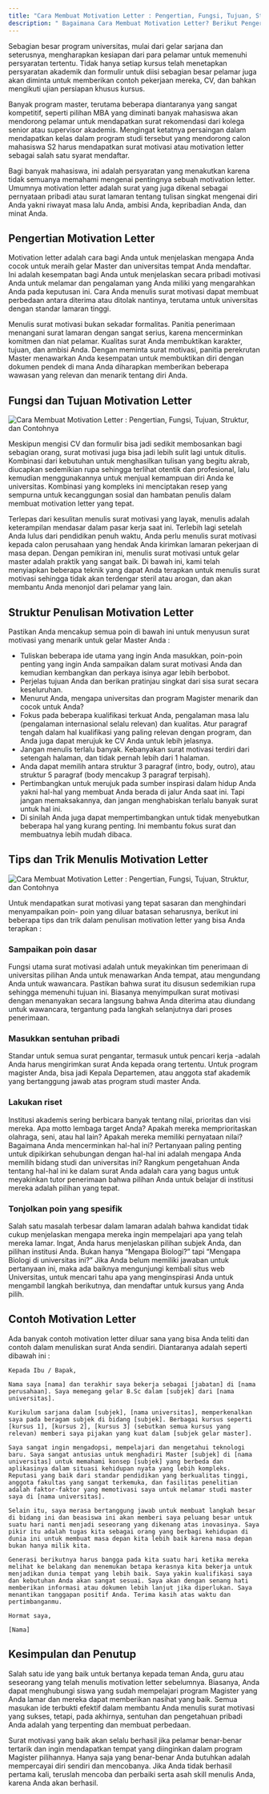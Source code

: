 ```yaml
---
title: "Cara Membuat Motivation Letter : Pengertian, Fungsi, Tujuan, Struktur, dan Contohnya"
description: " Bagaimana Cara Membuat Motivation Letter? Berikut Pengertian, Fungsi, Tujuan, Struktur, dan Contoh Mitivation Letter yang bisa dijadikan acuan"
---
```

Sebagian besar program universitas, mulai dari gelar sarjana dan seterusnya, mengharapkan kesiapan dari para pelamar untuk memenuhi persyaratan tertentu. Tidak hanya setiap kursus telah menetapkan persyaratan akademik dan formulir untuk diisi sebagian besar pelamar juga akan diminta untuk memberikan contoh pekerjaan mereka, CV, dan bahkan mengikuti ujian persiapan khusus kursus.

Banyak program master, terutama beberapa diantaranya yang sangat kompetitif, seperti pilihan MBA yang diminati banyak mahasiswa akan mendorong pelamar untuk mendapatkan surat rekomendasi dari kolega senior atau supervisor akademis. Mengingat ketatnya persaingan dalam mendapatkan kelas dalam program studi tersebut yang mendorong calon mahasiswa S2 harus mendapatkan surat motivasi atau motivation letter sebagai salah satu syarat mendaftar.

Bagi banyak mahasiswa, ini adalah persyaratan yang menakutkan karena tidak semuanya memahami mengenai pentingnya sebuah motivation letter. Umumnya motivation letter adalah surat yang juga dikenal sebagai pernyataan pribadi atau surat lamaran tentang tulisan singkat mengenai diri Anda yakni riwayat masa lalu Anda, ambisi Anda, kepribadian Anda, dan minat Anda.

## Pengertian Motivation Letter

Motivation letter adalah cara bagi Anda untuk menjelaskan mengapa Anda cocok untuk meraih gelar Master dan universitas tempat Anda mendaftar. Ini adalah kesempatan bagi Anda untuk menjelaskan secara pribadi motivasi Anda untuk melamar dan pengalaman yang Anda miliki yang mengarahkan Anda pada keputusan ini. Cara Anda menulis surat motivasi dapat membuat perbedaan antara diterima atau ditolak nantinya, terutama untuk universitas dengan standar lamaran tinggi.

Menulis surat motivasi bukan sekadar formalitas. Panitia penerimaan menangani surat lamaran dengan sangat serius, karena mencerminkan komitmen dan niat pelamar. Kualitas surat Anda membuktikan karakter, tujuan, dan ambisi Anda. Dengan meminta surat motivasi, panitia perekrutan Master menawarkan Anda kesempatan untuk membuktikan diri dengan dokumen pendek di mana Anda diharapkan memberikan beberapa wawasan yang relevan dan menarik tentang diri Anda.

## Fungsi dan Tujuan Motivation Letter

![Cara Membuat Motivation Letter : Pengertian, Fungsi, Tujuan, Struktur, dan Contohnya](https://cdn.statically.io/img/idcloudhost.com/wp-content/uploads/2020/10/free-2423qrd.jpg)

Meskipun mengisi CV dan formulir bisa jadi sedikit membosankan bagi sebagian orang, surat motivasi juga bisa jadi lebih sulit lagi untuk ditulis. Kombinasi dari kebutuhan untuk menghasilkan tulisan yang begitu akrab, diucapkan sedemikian rupa sehingga terlihat otentik dan profesional, lalu kemudian menggunakannya untuk menjual kemampuan diri Anda ke universitas. Kombinasi yang kompleks ini menciptakan resep yang sempurna untuk kecanggungan sosial dan hambatan penulis dalam membuat motivation letter yang tepat.

Terlepas dari kesulitan menulis surat motivasi yang layak, menulis adalah keterampilan mendasar dalam pasar kerja saat ini. Terlebih lagi setelah Anda lulus dari pendidikan penuh waktu, Anda perlu menulis surat motivasi kepada calon perusahaan yang hendak Anda kirimkan lamaran pekerjaan di masa depan. Dengan pemikiran ini, menulis surat motivasi untuk gelar master adalah praktik yang sangat baik. Di bawah ini, kami telah menyiapkan beberapa teknik yang dapat Anda terapkan untuk menulis surat motivasi sehingga tidak akan terdengar steril atau arogan, dan akan membantu Anda menonjol dari pelamar yang lain.

## Struktur Penulisan Motivation Letter

Pastikan Anda mencakup semua poin di bawah ini untuk menyusun surat motivasi yang menarik untuk gelar Master Anda :

- Tuliskan beberapa ide utama yang ingin Anda masukkan, poin-poin penting yang ingin Anda sampaikan dalam surat motivasi Anda dan kemudian kembangkan dan perkaya isinya agar lebih berbobot.
- Perjelas tujuan Anda dan berikan pratinjau singkat dari sisa surat secara keseluruhan.
- Menurut Anda, mengapa universitas dan program Magister menarik dan cocok untuk Anda?
- Fokus pada beberapa kualifikasi terkuat Anda, pengalaman masa lalu (pengalaman internasional selalu relevan) dan kualitas. Atur paragraf tengah dalam hal kualifikasi yang paling relevan dengan program, dan Anda juga dapat merujuk ke CV Anda untuk lebih jelasnya.
- Jangan menulis terlalu banyak. Kebanyakan surat motivasi terdiri dari setengah halaman, dan tidak pernah lebih dari 1 halaman.
- Anda dapat memilih antara struktur 3 paragraf (intro, body, outro), atau struktur 5 paragraf (body mencakup 3 paragraf terpisah).
- Pertimbangkan untuk merujuk pada sumber inspirasi dalam hidup Anda yakni hal-hal yang membuat Anda berada di jalur Anda saat ini. Tapi jangan memaksakannya, dan jangan menghabiskan terlalu banyak surat untuk hal ini.
- Di sinilah Anda juga dapat mempertimbangkan untuk tidak menyebutkan beberapa hal yang kurang penting. Ini membantu fokus surat dan membuatnya lebih mudah dibaca.

## Tips dan Trik Menulis Motivation Letter

![Cara Membuat Motivation Letter : Pengertian, Fungsi, Tujuan, Struktur, dan Contohnya](https://cdn.statically.io/img/idcloudhost.com/wp-content/uploads/2020/10/Free-2534g.jpg)

Untuk mendapatkan surat motivasi yang tepat sasaran dan menghindari menyampaikan poin- poin yang diluar batasan seharusnya, berikut ini beberapa tips dan trik dalam penulisan motivation letter yang bisa Anda terapkan :

### Sampaikan poin dasar
Fungsi utama surat motivasi adalah untuk meyakinkan tim penerimaan di universitas pilihan Anda untuk menawarkan Anda tempat, atau mengundang Anda untuk wawancara. Pastikan bahwa surat itu disusun sedemikian rupa sehingga memenuhi tujuan ini. Biasanya menyimpulkan surat motivasi dengan menanyakan secara langsung bahwa Anda diterima atau diundang untuk wawancara, tergantung pada langkah selanjutnya dari proses penerimaan.

### Masukkan sentuhan pribadi
Standar untuk semua surat pengantar, termasuk untuk pencari kerja -adalah Anda harus mengirimkan surat Anda kepada orang tertentu. Untuk program magister Anda, bisa jadi Kepala Departemen, atau anggota staf akademik yang bertanggung jawab atas program studi master Anda.

### Lakukan riset
Institusi akademis sering berbicara banyak tentang nilai, prioritas dan visi mereka. Apa motto lembaga target Anda? Apakah mereka memprioritaskan olahraga, seni, atau hal lain? Apakah mereka memiliki pernyataan nilai? Bagaimana Anda mencerminkan hal-hal ini? Pertanyaan paling penting untuk dipikirkan sehubungan dengan hal-hal ini adalah mengapa Anda memilih bidang studi dan universitas ini? Rangkum pengetahuan Anda tentang hal-hal ini ke dalam surat Anda adalah cara yang bagus untuk meyakinkan tutor penerimaan bahwa pilihan Anda untuk belajar di institusi mereka adalah pilihan yang tepat.

### Tonjolkan poin yang spesifik
Salah satu masalah terbesar dalam lamaran adalah bahwa kandidat tidak cukup menjelaskan mengapa mereka ingin mempelajari apa yang telah mereka lamar. Ingat, Anda harus menjelaskan pilihan subjek Anda, dan pilihan institusi Anda. Bukan hanya “Mengapa Biologi?” tapi “Mengapa Biologi di universitas ini?” Jika Anda belum memiliki jawaban untuk pertanyaan ini, maka ada baiknya mengunjungi kembali situs web Universitas, untuk mencari tahu apa yang menginspirasi Anda untuk mengambil langkah berikutnya, dan mendaftar untuk kursus yang Anda pilih.

## Contoh Motivation Letter

Ada banyak contoh motivation letter diluar sana yang bisa Anda teliti dan contoh dalam menuliskan surat Anda sendiri. Diantaranya adalah seperti dibawah ini :

```
Kepada Ibu / Bapak,

Nama saya [nama] dan terakhir saya bekerja sebagai [jabatan] di [nama perusahaan]. Saya memegang gelar B.Sc dalam [subjek] dari [nama universitas].

Kurikulum sarjana dalam [subjek], [nama universitas], memperkenalkan saya pada beragam subjek di bidang [subjek]. Berbagai kursus seperti [kursus 1], [kursus 2], [kursus 3] (sebutkan semua kursus yang relevan) memberi saya pijakan yang kuat dalam [subjek gelar master].

Saya sangat ingin mengadopsi, mempelajari dan mengetahui teknologi baru. Saya sangat antusias untuk menghadiri Master [subjek] di [nama universitas] untuk memahami konsep [subjek] yang berbeda dan aplikasinya dalam situasi kehidupan nyata yang lebih kompleks. Reputasi yang baik dari standar pendidikan yang berkualitas tinggi, anggota fakultas yang sangat terkemuka, dan fasilitas penelitian adalah faktor-faktor yang memotivasi saya untuk melamar studi master saya di [nama universitas].

Selain itu, saya merasa bertanggung jawab untuk membuat langkah besar di bidang ini dan beasiswa ini akan memberi saya peluang besar untuk suatu hari nanti menjadi seseorang yang dikenang atas inovasinya. Saya pikir itu adalah tugas kita sebagai orang yang berbagi kehidupan di dunia ini untuk membuat masa depan kita lebih baik karena masa depan bukan hanya milik kita.

Generasi berikutnya harus bangga pada kita suatu hari ketika mereka melihat ke belakang dan menemukan betapa kerasnya kita bekerja untuk menjadikan dunia tempat yang lebih baik. Saya yakin kualifikasi saya dan kebutuhan Anda akan sangat sesuai. Saya akan dengan senang hati memberikan informasi atau dokumen lebih lanjut jika diperlukan. Saya menantikan tanggapan positif Anda. Terima kasih atas waktu dan pertimbanganmu.

Hormat saya,

[Nama]

```

## Kesimpulan dan Penutup

Salah satu ide yang baik untuk bertanya kepada teman Anda, guru atau seseorang yang telah menulis motivation letter sebelumnya. Biasanya, Anda dapat menghubungi siswa yang sudah mempelajari program Magister yang Anda lamar dan mereka dapat memberikan nasihat yang baik. Semua masukan ide terbukti efektif dalam membantu Anda menulis surat motivasi yang sukses, tetapi, pada akhirnya, sentuhan dan pengetahuan pribadi Anda adalah yang terpenting dan membuat perbedaan.

Surat motivasi yang baik akan selalu berhasil jika pelamar benar-benar tertarik dan ingin mendapatkan tempat yang diinginkan dalam program Magister pilihannya. Hanya saja yang benar-benar Anda butuhkan adalah mempercayai diri sendiri dan mencobanya. Jika Anda tidak berhasil pertama kali, teruslah mencoba dan perbaiki serta asah skill menulis Anda, karena Anda akan berhasil.
